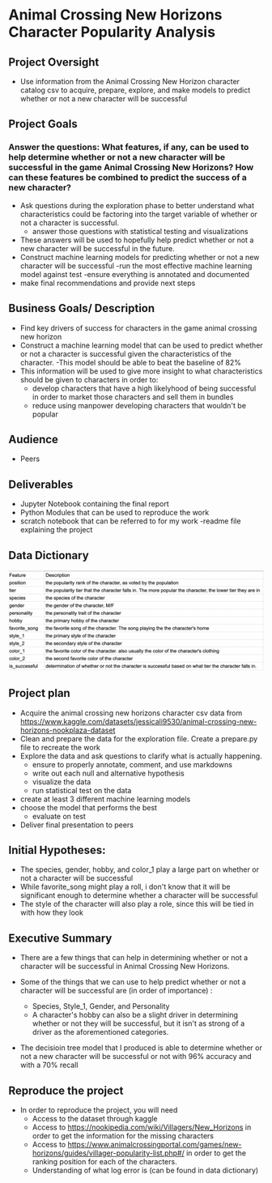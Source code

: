 # Animal Crossing New Horizons Character Popularity Analysis

## Project Oversight
- Use information from the Animal Crossing New Horizon character catalog csv to acquire, prepare, explore, and make models to predict whether or not a new character will be successful


## Project Goals
### Answer the questions: What features, if any, can be used to help determine whether or not a new character will be successful in the game Animal Crossing New Horizons? How can these features be combined to predict the success of a new character?

- Ask questions during the exploration phase to better understand what characteristics could be factoring into the target variable of whether or not a character is successful. 
    - answer those questions with statistical testing and visualizations
- These answers will be used to hopefully help predict whether or not a new character will be successful in the future. 
- Construct machine learning models for predicting whether or not a new character will be successful 
    -run the most effective machine learning model against test
-ensure everything is annotated and documented
- make final recommendations and provide next steps


## Business Goals/ Description

- Find key drivers of success for characters in the game animal crossing new horizon 
- Construct a machine learning model that can be used to predict whether or not a character is successful given the characteristics of the character. 
    -This model should be able to beat the baseline of 82%
- This information will be used to give more insight to what characteristics should be given to characters in order to:
    - develop characters that have a high likelyhood of being successful in order to market those characters and sell them in bundles
    - reduce using manpower developing characters that wouldn't be popular


## Audience
- Peers 


## Deliverables
- Jupyter Notebook containing the final report
- Python Modules that can be used to reproduce the work
- scratch notebook that can be referred to for my work
-readme file explaining the project



## Data Dictionary 
<img src="images/acnh_data_dictionary.png" width = 750>

## Project plan 

- Acquire the animal crossing new horizons character csv data from https://www.kaggle.com/datasets/jessicali9530/animal-crossing-new-horizons-nookplaza-dataset
- Clean and prepare the data for the exploration file. Create a prepare.py file to recreate the work
- Explore the data and ask questions to clarify what is actually happening. 
  - ensure to properly annotate, comment, and use markdowns
  - write out each null and alternative hypothesis
  - visualize the data
  - run statistical test on the data
- create at least 3 different machine learning models
- choose the model that performs the best
  - evaluate on test
- Deliver final presentation to peers

## Initial Hypotheses:
- The species, gender, hobby, and color_1 play a large part on whether or not a character will be successful
- While favorite_song might play a roll, i don't know that it will be significant enough to determine whether a character will be successful
- The style of the character will also play a role, since this will be tied in with how they look

## Executive Summary
- There are a few things that can help in determining whether or not a character will be successful in Animal Crossing New Horizons.

- Some of the things that we can use to help predict whether or not a character will be successful are (in order of importance) :
    - Species, Style_1, Gender, and Personality
    - A character's hobby can also be a slight driver in determining whether or not they will be successful, but it isn't as strong of a driver as the aforementioned categories.
- The decisioin tree model that I produced is able to determine whether or not a new character will be successful or not with 96% accuracy and with a 70% recall

## Reproduce the project
- In order to reproduce the project, you will need
  - Access to the dataset through kaggle
  - Access to https://nookipedia.com/wiki/Villagers/New_Horizons in order to get the information for the missing characters
  - Access to https://www.animalcrossingportal.com/games/new-horizons/guides/villager-popularity-list.php#/ in order to get the ranking position for each of the characters.
  - Understanding of what log error is (can be found in data dictionary)
  